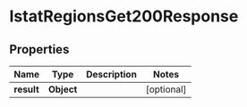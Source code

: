 

# IstatRegionsGet200Response


## Properties

| Name | Type | Description | Notes |
|------------ | ------------- | ------------- | -------------|
|**result** | **Object** |  |  [optional] |




